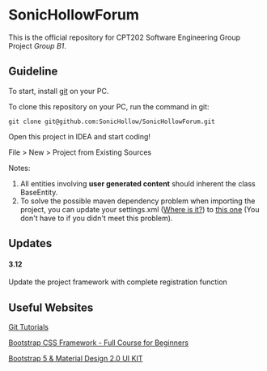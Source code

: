 # SonicHollowForum
This is the official repository for CPT202 Software Engineering Group Project *Group B1*.

## Guideline

To start, install [git](https://git-scm.com/book/zh/v2/%E8%B5%B7%E6%AD%A5-%E5%AE%89%E8%A3%85-Git) on your PC. 

To clone this repository on your PC, run the command in git:

`git clone git@github.com:SonicHollow/SonicHollowForum.git`

Open this project in IDEA and start coding!

File > New > Project from Existing Sources

Notes: 

1. All entities involving **user generated content** should inherent the class BaseEntity.
2. To solve the possible maven dependency problem when importing the project, you can update your settings.xml ([Where is it?](https://www.cnblogs.com/Small-sunshine/p/11640576.html))  to [this one](https://pan.baidu.com/s/1_0r18fd85cthx7hef4n3cA?pwd=o3kv) (You don't have to if you didn't meet this problem). 

## Updates

#### 3.12

Update the project framework with complete registration function

## Useful Websites

[Git Tutorials](https://www.runoob.com/git/git-basic-operations.html)

[Bootstrap CSS Framework - Full Course for Beginners](https://www.youtube.com/watch?v=-qfEOE4vtxE)

[Bootstrap 5 & Material Design 2.0 UI KIT](https://github.com/mdbootstrap/mdb-ui-kit)

